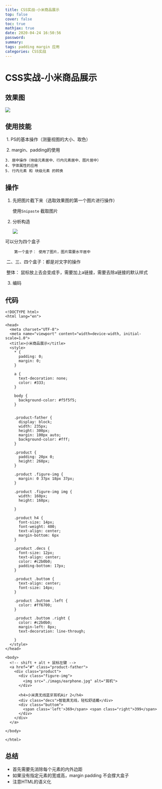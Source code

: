 ```yaml
---
title: CSS实战-小米商品展示
top: false
cover: false
toc: true
mathjax: true
date: 2020-04-24 16:50:56
password:
summary:
tags: padding margin 应用
categories: CSS实战
---
```


# CSS实战-小米商品展示

## 效果图

![](Snipaste_2020-04-24_17-14-40.png)

## 使用技能

​	1. PS的基本操作（测量视图的大小、取色）

​	2. margin、padding的使用

	3. 居中操作（块级元素居中、行内元素居中、图片居中）
 	4. 字体属性的应用
 	5. 行内元素 和 块级元素 的转换

## 操作

1. 先把图片截下来（选取效果图的第一个图片进行操作）

   使用`Snipaste` 截取图片

2. 分析构造

   ![](Snipaste_2020-04-24_17-19-10.png)

可以分为四个盒子

 		第一个盒子： 使用了图片，图片需要水平居中

​		二、三、四个盒子：都是对文字的操作

​		整体： 鼠标放上去会变成手，需要加上a链接，需要去除a链接的默认样式

3. 编码



## 代码

```
<!DOCTYPE html>
<html lang="en">

<head>
  <meta charset="UTF-8">
  <meta name="viewport" content="width=device-width, initial-scale=1.0">
  <title>小米商品展示</title>
  <style>
    * {
      padding: 0;
      margin: 0;
    }

    a {
      text-decoration: none;
      color: #333;
    }

    body {
      background-color: #f5f5f5;
    }


    .product-father {
      display: block;
      width: 235px;
      height: 300px;
      margin: 100px auto;
      background-color: #fff;
    }

    .product {
      padding: 20px 0;
      height: 260px;
    }

    .product .figure-img {
      margin: 0 37px 18px 37px;
    }

    .product .figure-img img {
      width: 160px;
      height: 160px;

    }

    .product h4 {
      font-size: 14px;
      font-weight: 400;
      text-align: center;
      margin-bottom: 6px
    }

    .product .decs {
      font-size: 12px;
      text-align: center;
      color: #c2b0b0;
      padding-bottom: 17px;
    }

    .product .buttom {
      text-align: center;
      font-size: 14px;
    }

    .product .buttom .left {
      color: #ff6700;
    }

    .product .buttom .right {
      color: #c2b0b0;
      margin-left: 8px;
      text-decoration: line-through;

    }
  </style>
</head>

<body>
  <!-- shift + alt + 鼠标左键 -->
  <a href="#" class="product-father">
    <div class="product">
      <div class="figure-img">
        <img src="./imags/earphone.jpg" alt="耳机">
      </div>

      <h4>小米真无线蓝牙耳机Air 2</h4>
      <div class="decs">智能真无线，轻松舒适戴</div>
      <div class="buttom">
        <span class='left'>369</span> <span class="right">399</span>
      </div>
    </div>
  </a>

</body>

</html>
```

## 总结

+ 首先需要先消除每个元素的内外边距
+ 如果没有指定元素的宽或高，margin padding  不会撑大盒子
+ 注意HTML的语义化